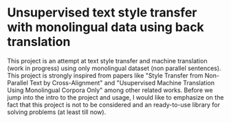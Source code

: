 # Unsupervised text style transfer with monolingual data using back translation

This project is an attempt at text style transfer and machine translation (work in progress) using only monolingual dataset (non parallel sentences). This project is strongly inspired from papers like "Style Transfer from Non-Parallel Text by Cross-Alignment" and "Usupervised Machine Translation Using Monolingual Corpora Only" among other related works. Before we jump into the intro to the project and usage, I would like to emphasize on the fact that this project is not to be considered and an ready-to-use library for solving problems (at least till now).
